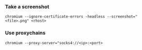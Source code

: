 ### Take a screenshot
```
chromium --ignore-certificate-errors -headless --screenshot="<file>.png" <rhost>
```

### Use proxychains
```
chromium --proxy-server="socks4://<ip>:<port>
```

